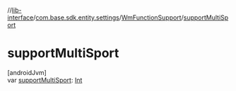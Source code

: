 //[lib-interface](../../../index.md)/[com.base.sdk.entity.settings](../index.md)/[WmFunctionSupport](index.md)/[supportMultiSport](support-multi-sport.md)

# supportMultiSport

[androidJvm]\
var [supportMultiSport](support-multi-sport.md): [Int](https://kotlinlang.org/api/latest/jvm/stdlib/kotlin/-int/index.html)
